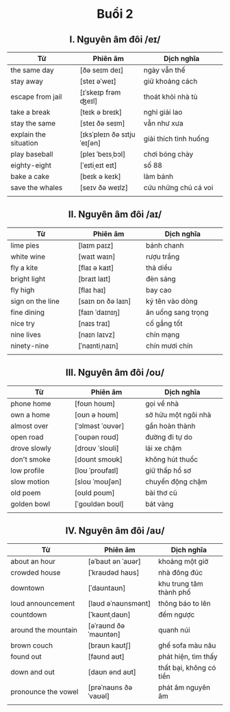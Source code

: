 <div align="center">
  
# Buổi 2

  ## I. Nguyên âm đôi /eɪ/

| Từ             | Phiên âm                       | Dịch nghĩa                |
|----------------|--------------------------------|--------------------------|
| the same day   | [ðə seɪm deɪ]                   | ngày vẫn thế                |
| stay away      | [steɪ əˈweɪ]                    | giữ khoảng cách                |
| escape from jail| [ɪˈskeɪp frəm ʤeɪl]             | thoát khỏi nhà tù         |
| take a break   | [teɪk ə breɪk]                  | nghỉ giải lao                |
| stay the same  | [steɪ ðə seɪm]                   | vẫn như xưa         |
| explain the situation | [ɪksˈpleɪn ðə sɪtjuˈeɪʃən] | giải thích tình huống    |
| play baseball  | [pleɪ ˈbeɪsˌbɔl]                | chơi bóng chày           |
| eighty-eight   | [ˈeɪtiˌeɪt eɪt]                 | số 88            |
| bake a cake    | [beɪk ə keɪk]                   | làm bánh                 |
| save the whales| [seɪv ðə weɪlz]                 | cứu những chú cá voi              |
|<img width=500/>|<img width=500/>|<img width=700/>|
 
  ## II. Nguyên âm đôi /aɪ/  
 
| Từ             | Phiên âm                       | Dịch nghĩa                |
|----------------|--------------------------------|--------------------------|
| lime pies      | [laɪm paɪz]                     | bánh chanh               |
| white wine     | [waɪt waɪn]                     | rượu trắng               |
| fly a kite     | [flaɪ ə kaɪt]                   | thả diều                |
| bright light   | [braɪt laɪt]                    | đèn sáng                |
| fly high       | [flaɪ haɪ]                      | bay cao                 |
| sign on the line| [saɪn ɒn ðə laɪn]                | ký tên vào dòng         |
| fine dining    | [faɪn ˈdaɪnɪŋ]                  | ăn uống sang trọng      |
| nice try       | [naɪs traɪ]                      | cố gắng tốt            |
| nine lives     | [naɪn laɪvz]                     | chín mạng               |
| ninety-nine    | [ˈnaɪntiˌnaɪn]                   | chín mươi chín          |
|<img width=500/>|<img width=500/>|<img width=700/>|
  
## III. Nguyên âm đôi /oʊ/  

| Từ             | Phiên âm                       | Dịch nghĩa                |
|----------------|--------------------------------|--------------------------|
| phone home     | [foʊn hoʊm]                     | gọi về nhà              |
| own a home     | [oʊn ə hoʊm]                    | sở hữu một ngôi nhà      |
| almost over    | [ˈɔlməst ˈoʊvər]                | gần hoàn thành          |
| open road      | [ˈoʊpən roʊd]                   | đường đi tự do          |
| drove slowly   | [droʊv ˈsloʊli]                 | lái xe chậm             |
| don't smoke    | [doʊnt smoʊk]                   | không hút thuốc         |
| low profile    | [loʊ ˈproʊfaɪl]                 | giữ thấp hồ sơ         |
| slow motion    | [sloʊ ˈmoʊʃən]                 | chuyển động chậm        |
| old poem       | [oʊld poʊm]                     | bài thơ cũ              |
| golden bowl    | [ˈɡoʊldən boʊl]                 | bát vàng                |
|<img width=500/>|<img width=500/>|<img width=700/>|
  
## IV. Nguyên âm đôi /aʊ/ 
| Từ                   | Phiên âm                       | Dịch nghĩa                |
|----------------------|--------------------------------|--------------------------|
| about an hour        | [əˈbaʊt ən ˈaʊər]                | khoảng một giờ           |
| crowded house        | [ˈkraʊdəd haʊs]                 | nhà đông đúc             |
| downtown             | [ˈdaʊntaʊn]                     | khu trung tâm thành phố  |
| loud announcement    | [laʊd əˈnaʊnsmənt]              | thông báo to lên        |
| countdown            | [ˈkaʊntˌdaʊn]                   | đếm ngược               |
| around the mountain  | [əˈraʊnd ðə ˈmaʊntən]            | quanh núi               |
| brown couch          | [braʊn kaʊtʃ]                    | ghế sofa màu nâu        |
| found out            | [faʊnd aʊt]                     | phát hiện, tìm thấy     |
| down and out         | [daʊn ənd aʊt]                   | thất bại, không có tiền |
| pronounce the vowel  | [prəˈnaʊns ðə ˈvaʊəl]           | phát âm nguyên âm       |
|<img width=500/>|<img width=500/>|<img width=700/>|
  
 </div>
